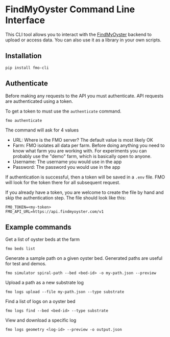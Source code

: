 # FindMyOyster Command Line Interface

This CLI tool allows you to interact with the [FindMyOyster](https://findmyoyster.com) backend to upload or access data. You can also use it as a library in your own scripts.

## Installation

```
pip install fmo-cli
```

## Authenticate 

Before making any requests to the API you must authenticate. API requests are authenticated using a token.

To get a token to must use the `authenticate` command.

```
fmo authenticate
```
The command will ask for 4 values
- URL: Where is the FMO server? The default value is most likely OK
- Farm: FMO isolates all data per farm. Before doing anything you need to know what farm you are working with. For experiments you can probably use the "demo" farm, which is basically open to anyone.
- Username: The username you would use in the app
- Password: The password you would use in the app

If authentication is successful, then a token will be saved in a `.env` file. FMO will look for the token there for all subsequent request. 

If you already have a token, you are welcome to create the file by hand and skip the authentication step. The file should look like this:
```
FMO_TOKEN=<my-token>
FMO_API_URL=https://api.findmyoyster.com/v1
```


## Example commands

Get a list of oyster beds at the farm
```
fmo beds list
```

Generate a sample path on a given oyster bed. Generated paths are useful for test and demos.
```
fmo simulator spiral-path --bed <bed-id> -o my-path.json --preview
```

Upload a path as a new substrate log
```
fmo logs upload --file my-path.json --type substrate
```

Find a list of logs on a oyster bed
```
fmo logs find --bed <bed-id> --type substrate
```

View and download a specific log
```
fmo logs geometry <log-id> --preview -o output.json
```